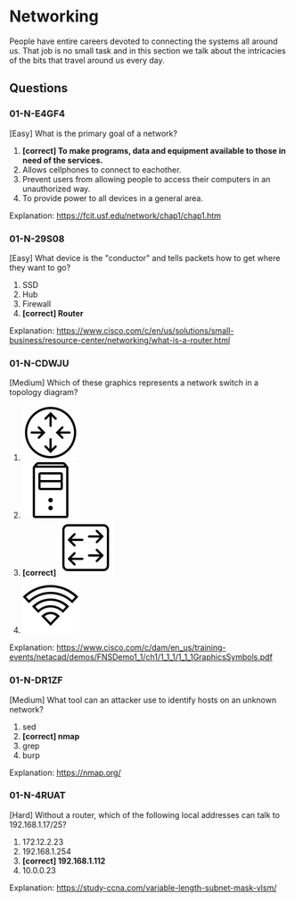 # Networking
People have entire careers devoted to connecting the systems all around us. That job is no small task and in this section we talk about the intricacies of the bits that travel around us every day.


## Questions
### 01-N-E4GF4
[Easy] What is the primary goal of a network?
1. **[correct] To make programs, data and equipment available to those in need of the services.**
2. Allows cellphones to connect to eachother.
3. Prevent users from allowing people to access their computers in an unauthorized way.
4. To provide power to all devices in a general area.

Explanation: https://fcit.usf.edu/network/chap1/chap1.htm


### 01-N-29S08
[Easy] What device is the "conductor" and tells packets how to get where they want to go?
1. SSD
2. Hub
3. Firewall
4. **[correct] Router**

Explanation: https://www.cisco.com/c/en/us/solutions/small-business/resource-center/networking/what-is-a-router.html


### 01-N-CDWJU
[Medium] Which of these graphics represents a network switch in a topology diagram?
1. <img src=".rsrc/e5d3b8c0-5984-11ed-b885-367dda9a5bd9.png" width=100/>
2. <img src=".rsrc/e517cd86-5984-11ed-b885-367dda9a5bd9.png" width=100/>
3. **[correct] <img src=".rsrc/e5adecf8-5984-11ed-b885-367dda9a5bd9.png" width=100/>**
4. <img src=".rsrc/e45028a8-5984-11ed-b885-367dda9a5bd9.png" width=100/>

Explanation: https://www.cisco.com/c/dam/en_us/training-events/netacad/demos/FNSDemo1_1/ch1/1_1_1/1_1_1GraphicsSymbols.pdf


### 01-N-DR1ZF
[Medium] What tool can an attacker use to identify hosts on an unknown network?
1. sed
2. **[correct] nmap**
3. grep
4. burp

Explanation: https://nmap.org/


### 01-N-4RUAT
[Hard] Without a router, which of the following local addresses can talk to 192.168.1.17/25?
1. 172.12.2.23
2. 192.168.1.254
3. **[correct] 192.168.1.112**
4. 10.0.0.23

Explanation: https://study-ccna.com/variable-length-subnet-mask-vlsm/
